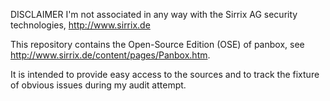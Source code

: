 DISCLAIMER I'm not associated in any way with the Sirrix AG security technologies, http://www.sirrix.de

This repository contains the  Open-Source Edition (OSE) of panbox, see http://www.sirrix.de/content/pages/Panbox.htm.

It is intended to provide easy access to the sources and to track the fixture of obvious issues during my audit attempt. 
 
 
 